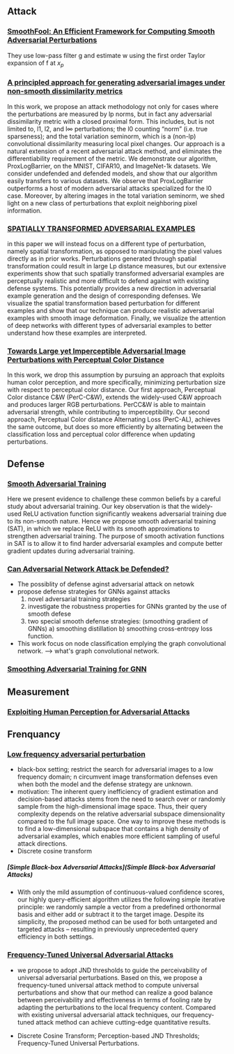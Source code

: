 ## Attack

### [SmoothFool: An Efficient Framework for Computing Smooth Adversarial Perturbations](https://openaccess.thecvf.com/content_WACV_2020/papers/Dabouei_SmoothFool_An_Efficient_Framework_for_Computing_Smooth_Adversarial_Perturbations_WACV_2020_paper.pdf)

They use low-pass filter g and estimate w using the first order Taylor expansion of f at $x_p$

### [A principled approach for generating adversarial images under non-smooth dissimilarity metrics](http://proceedings.mlr.press/v108/pooladian20a/pooladian20a.pdf)

 In this work,
we propose an attack methodology not only
for cases where the perturbations are measured by lp norms, but in fact any adversarial dissimilarity metric with a closed proximal
form. This includes, but is not limited to,
l1, l2, and l∞ perturbations; the l0 counting
“norm” (i.e. true sparseness); and the total
variation seminorm, which is a (non-lp) convolutional dissimilarity measuring local pixel
changes. Our approach is a natural extension of a recent adversarial attack method,
and eliminates the differentiability requirement of the metric. We demonstrate our
algorithm, ProxLogBarrier, on the MNIST,
CIFAR10, and ImageNet-1k datasets. We
consider undefended and defended models,
and show that our algorithm easily transfers to various datasets. We observe that
ProxLogBarrier outperforms a host of modern adversarial attacks specialized for the l0
case. Moreover, by altering images in the total variation seminorm, we shed light on a
new class of perturbations that exploit neighboring pixel information.

### [SPATIALLY TRANSFORMED ADVERSARIAL EXAMPLES](https://arxiv.org/pdf/1801.02612.pdf)

in this paper
we will instead focus on a different type of perturbation, namely spatial transformation, as opposed to manipulating the pixel values directly as in prior works.
Perturbations generated through spatial transformation could result in large Lp
distance measures, but our extensive experiments show that such spatially transformed adversarial examples are perceptually realistic and more difficult to defend
against with existing defense systems. This potentially provides a new direction
in adversarial example generation and the design of corresponding defenses. We
visualize the spatial transformation based perturbation for different examples and
show that our technique can produce realistic adversarial examples with smooth
image deformation. Finally, we visualize the attention of deep networks with different types of adversarial examples to better understand how these examples are
interpreted.

### [Towards Large yet Imperceptible Adversarial Image Perturbations with Perceptual Color Distance](https://openaccess.thecvf.com/content_CVPR_2020/papers/Zhao_Towards_Large_Yet_Imperceptible_Adversarial_Image_Perturbations_With_Perceptual_Color_CVPR_2020_paper.pdf)

In this
work, we drop this assumption by pursuing an approach
that exploits human color perception, and more specifically, minimizing perturbation size with respect to perceptual color distance. Our first approach, Perceptual Color
distance C&W (PerC-C&W), extends the widely-used C&W
approach and produces larger RGB perturbations. PerCC&W is able to maintain adversarial strength, while contributing to imperceptibility. Our second approach, Perceptual Color distance Alternating Loss (PerC-AL), achieves
the same outcome, but does so more efficiently by alternating between the classification loss and perceptual color difference when updating perturbations.


## Defense

### [Smooth Adversarial Training](https://arxiv.org/pdf/2006.14536.pdf)

Here we present evidence to challenge
these common beliefs by a careful study about adversarial training. Our key observation is that the widely-used ReLU activation function significantly weakens
adversarial training due to its non-smooth nature. Hence we propose smooth adversarial training (SAT), in which we replace ReLU with its smooth approximations
to strengthen adversarial training. The purpose of smooth activation functions in
SAT is to allow it to find harder adversarial examples and compute better gradient
updates during adversarial training.


### [Can Adversarial Network Attack be Defended?](https://arxiv.org/pdf/1903.05994.pdf)
- The possiblity of defense aginst adversarial attack on netowk
- propose defense strategies for GNNs against attacks
	1) novel adversarial training strategies
	2) investigate the robustness properties for GNNs granted by the use of smooth defese
	3) two special smooth defense strategies: (smoothing gradient of GNNs)
		a) smoothing distillation
		b) smoothing cross-entropy loss function.
- This work focus on node classification emplying the graph convolutional network. --> what's graph convolutional network.

### [Smoothing Adversarial Training for GNN](https://ieeexplore.ieee.org/stamp/stamp.jsp?arnumber=9305289)


## Measurement

### [Exploiting Human Perception for Adversarial Attacks](https://escholarship.org/content/qt2f85f2j6/qt2f85f2j6.pdf)


## Frenquancy

### [Low frequency adversarial perturbation](https://arxiv.org/pdf/1809.08758.pdf)

- black-box setting; restrict the search for adversarial images to a
low frequency domain; n circumvent image transformation defenses even
when both the model and the defense strategy
are unknown.
- motivation: The inherent query inefficiency of gradient estimation and
decision-based attacks stems from the need to search over
or randomly sample from the high-dimensional image
space. Thus, their query complexity depends on the relative adversarial subspace dimensionality compared to the
full image space. One way to improve these methods is to
find a low-dimensional subspace that contains a high density of adversarial examples, which enables more efficient
sampling of useful attack directions.
- Discrete cosine transform

##### [Simple Black-box Adversarial Attacks](Simple Black-box Adversarial Attacks)

- With only the mild assumption of
continuous-valued confidence scores, our highly
query-efficient algorithm utilizes the following
simple iterative principle: we randomly sample a
vector from a predefined orthonormal basis and
either add or subtract it to the target image. Despite its simplicity, the proposed method can be
used for both untargeted and targeted attacks –
resulting in previously unprecedented query efficiency in both settings.


### [Frequency-Tuned Universal Adversarial Attacks](https://arxiv.org/abs/2003.05549)

- we propose to adopt JND thresholds to guide the perceivability of universal adversarial perturbations. Based on this, we propose a frequency-tuned universal attack method to compute universal perturbations and show that our method can realize a good balance between perceivability and effectiveness in terms of fooling rate by adapting the perturbations to the local frequency content. Compared with existing universal adversarial attack techniques, our frequency-tuned attack method can achieve cutting-edge quantitative results. 

- Discrete Cosine Transform; Perception-based JND Thresholds; Frequency-Tuned Universal Perturbations.

